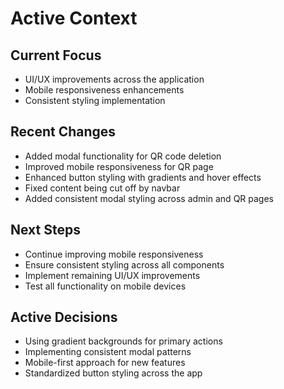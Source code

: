 # Active Context

## Current Focus
- UI/UX improvements across the application
- Mobile responsiveness enhancements
- Consistent styling implementation

## Recent Changes
- Added modal functionality for QR code deletion
- Improved mobile responsiveness for QR page
- Enhanced button styling with gradients and hover effects
- Fixed content being cut off by navbar
- Added consistent modal styling across admin and QR pages

## Next Steps
- Continue improving mobile responsiveness
- Ensure consistent styling across all components
- Implement remaining UI/UX improvements
- Test all functionality on mobile devices

## Active Decisions
- Using gradient backgrounds for primary actions
- Implementing consistent modal patterns
- Mobile-first approach for new features
- Standardized button styling across the app 